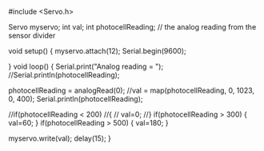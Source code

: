 #include <Servo.h>

Servo myservo;
int val;
int photocellReading;     // the analog reading from the sensor divider


void setup()
{
myservo.attach(12);
  Serial.begin(9600);   

}
void loop()
{
Serial.print("Analog reading = ");
  //Serial.println(photocellReading);  

  
photocellReading = analogRead(0);
//val = map(photocellReading, 0, 1023, 0, 400);
  Serial.println(photocellReading);  

//if(photocellReading < 200)
//{
//    val=0;
//}
if(photocellReading > 300)
{
    val=60;
}
if(photocellReading > 500)
{
   val=180;
}

myservo.write(val);
delay(15);
} 
